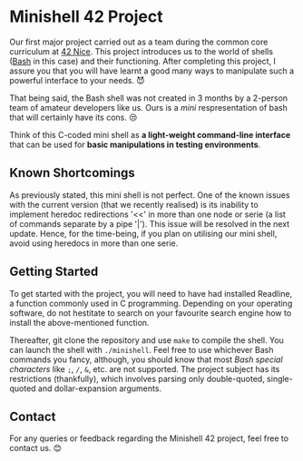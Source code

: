 # Minishell 42 Project

Our first major project carried out as a team during the common core curriculum at [42 Nice](https://42nice.fr/). This project introduces us to the world of shells ([Bash](https://www.gnu.org/software/bash/) in this case) and their functioning. After completing this project, I assure you that you will have learnt a good many ways to manipulate such a powerful interface to your needs. :smiling_imp:

That being said, the Bash shell was not created in 3 months by a 2-person team of amateur developers like us. Ours is a _mini_ respresentation of bash that will certainly have its cons. :unamused:

Think of this C-coded mini shell as **a light-weight command-line interface** that can be used for **basic manipulations in testing environments**.

## Known Shortcomings
As previously stated, this mini shell is not perfect. One of the known issues with the current version (that we recently realised) is its inability to implement heredoc redirections '<<' in more than one node or serie (a list of commands separate by a pipe '|'). This issue will be resolved in the next update. Hence, for the time-being, if you plan on utilising our mini shell, avoid using heredocs in more than one serie.

## Getting Started
To get started with the project, you will need to have had installed Readline, a function commonly used in C programming.
Depending on your operating software, do not hestitate to search on your favourite search engine how to install the above-mentioned function.

Thereafter, git clone the repository and use ```make``` to compile the shell. You can launch the shell with ```./minishell```.
Feel free to use whichever Bash commands you fancy, although, you should know that most _Bash special characters_ like ```;```, ```/```, ```&```, etc. are not supported.
The project subject has its restrictions (thankfully), which involves parsing only double-quoted, single-quoted and dollar-expansion arguments.

## Contact
For any queries or feedback regarding the Minishell 42 project, feel free to contact us. :blush:
